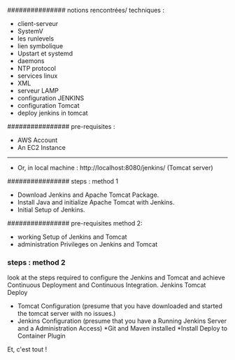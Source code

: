 ############### notions rencontrées/ techniques :
* client-serveur
* SystemV
* les runlevels
* lien symbolique
* Upstart et systemd
* daemons
* NTP protocol
* services linux
* XML
* serveur LAMP
* configuration JENKINS
* configuration Tomcat
* deploy jenkins in tomcat

################ pre-requisites :

* AWS Account
* An EC2 Instance
----------------
* Or, in local machine : http://localhost:8080/jenkins/
(Tomcat server)

################ steps : method 1

* Download Jenkins and Apache Tomcat Package.
* Install Java and initialize Apache Tomcat with Jenkins.
* Initial Setup of Jenkins.

################ pre-requisites method 2:

- working Setup of Jenkins and Tomcat
- administration Privileges on Jenkins and Tomcat

### steps : method 2

look at the steps required to configure the Jenkins and Tomcat and achieve Continuous Deployment and Continuous Integration. Jenkins Tomcat Deploy

- Tomcat Configuration (presume that you have downloaded and started the tomcat server with no issues.)
- Jenkins Configuration (presume that you have a Running Jenkins Server and a Administration Access)
			*Git and Maven installed
			*Install Deploy to Container Plugin

Et, c'est tout !


